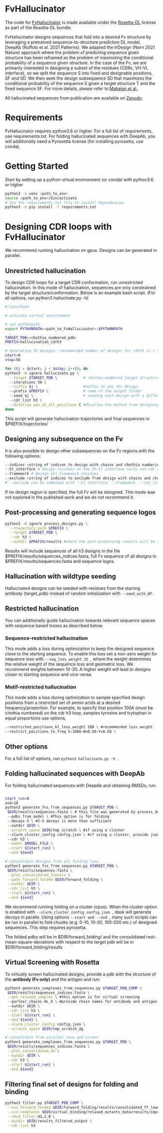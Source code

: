 # FvHallucinator
The code for [FvHallucinator](https://www.biorxiv.org/content/10.1101/2022.06.06.494991v3) is made available under the [Rosetta-DL](https://github.com/RosettaCommons/Rosetta-DL) license as part of the Rosetta-DL bundle.

FvHallucinator designs sequences that fold into a desired Fv structure by leveraging a pretrained sequence-to-structure prediction DL model, DeepAb (Ruffolo et al. 2021 Patterns). We adapted the trDesign (Norn 2021 Nature) approach where the problem of predicting sequence given structure has been reframed as the problem of maximizing the conditional probability of a sequence given structure. In the case of the Fv, we are primarily interested in designing a subset of the residues (CDRs, VH-VL interface), so we split the sequence S into fixed and designable positions, SF and SD. We then seek the design subsequence SD that maximizes the conditional probability of the sequence S given a target structure T and the fixed sequence SF. For more details, please refer to [Mahajan et al.](https://www.biorxiv.org/content/10.1101/2022.06.06.494991v3).

All hallucinated sequences from publication are available on [Zenodo](10.5281/zenodo.7076478).

# Requirements
FvHallucinator requires python3.6 or higher. For a full list of requirements, see requirements.txt.
For folding hallucinated sequences with DeepAb, you will additionally need a Pyrosetta license (for installing pyrosetta, use conda).

# Getting Started
Start by setting up a python virtual environment (or conda) with python3.6 or higher
```bash
python3 -m venv <path_to_env> 
source <path_to_env>/bin/activate
# Use the requirements.txt file to install dependencies
python3 -m pip install -f requirements.txt
```
# Designing CDR loops with FvHallucinator
We recommend running hallucination on gpus. Designs can be generated in parallel.
## Unrestricted hallucination
To design CDR loops for a target CDR conformation, run unrestricted hallucination.
In this mode of hallucination, sequences are only constrained by the target structure/conformation.
Below is an example bash script. (For all options, run python3 hallucinate.py -h)
```bash
#!/bin/bash

# activate virtual environment

# set pythonpath
export PYTHONPATH=<path_to_FvHallucinator>:$PYTHONPATH

TARGET_PDB=<chothia_numbered_pdb>
PREFIX=hallucination_cdrh3

# Generating 50 designs; recommended number of designs for cdrh3 is > 500.
start=0
stop=50

for ((j = $start; j < $stop; j++)); do
python3 -W ignore hallucinate.py \
  --target $TARGET_PDB \            # chothia-numbered target structure for the Fv region
  --iterations 50 \
  --suffix $j \                     #suffix to use for design
  --prefix $PREFIX \                # name of the output folder
  --seed $j \                       # seeding each design with a different seed
  --cdr_list h3 \
  --disallow_aas_at_all_positions C #disallow the method from designing cysteines at all positions
done
```
This script will generate hallucination trajectories and final sequences in $PREFIX/trajectories/

## Designing any subsequence on the Fv
It is also possible to design other subsequences on the Fv regions with the following options:
```bash
--indices <string of indices to design with chains and chothia numbering> # e.g. h:20,31A/l:56,57
--hl_interface # design residues at the Vh-Vl interface (only non-cdr residues)
--framework # design all framework residues
--exclude <string of indices to exclude from design with chains and chothia numbering> # e.g. h:31A,52/l:56,57
# --exclude can be combined with --hl_interface, --framework, --cdr_list
```
If no design region is specified, the full Fv will be designed. This mode was not explored in the published work and we do not recommend it.

## Post-processing and generating sequence logos

```bash
python3 -W ignore process_designs.py \
  --trajectory_path $PREFIX \
  --target $TARGET_PDB \
  --cdr h3 \
  --outdir $PREFIX/results #where the post-processing results will be stored
```
Results will include sequences of all h3 designs in the file $PREFIX/results/sequences_indices.fasta, full Fv sequence of all designs in $PREFIX/results/sequences.fasta and sequence logos.

## Hallucination with wildtype seeding
Hallucinated designs can be seeded with residues from the starting antibody (target_pdb) instead of random initialization with ``` --seed_with_WT ```.

## Restricted hallucination
You can additionally guide hallucination towards relevant sequence spaces with sequence based losses as described below.

### Sequence-restricted hallucination
This mode adds a loss during optimization to keep the designed sequence close to the starting sequence. To enable this loss set a non-zero weight for sequence loss with ```--seq_loss_weight 25 ```, where the weight determines the relative weight of the sequence loss and geometric loss. We recommend weights between 10-30. A higher weight will lead to designs closer to starting sequence and vice-versa.
### Motif-restricted hallucination
This mode adds a loss during optimization to sample specified design positions from a restricted set of amino acids at a desired frequency/proportion. For example, to specify that position 100A (must be chothia numbered) on the cdr h3 loop, samples tyrosine and trytophan in equal proportions use options, 

```bash
--restricted_positions_kl_loss_weight 100 \ #recommended loss weight
--restrict_positions_to_freq h:100A-W=0.50-Y=0.50 \
```
## Other options
For a full list of options, run ```python3 hallucinate.py -h ```.

## Folding hallucinated sequences with DeepAb
For folding hallucinated sequences with DeepAb and obtaining RMSDs, run:

```bash

start_run=0
end=10
python3 generate_fvs_from_sequences.py $TARGET_PDB \
 $DIR/results/sequences.fasta \ # this file was generated by process_designs.py
 --pdbs_from_model \ #This option is for folding
 --decoys 5 \ #2-5 decoys is more than sufficient
 --outdir $DIR \
 --scratch_space $DIR/tmp_scratch \ #if using a cluster
 --slurm_cluster_config config.json \ #if using a cluster, provide json file with cluster config for dask
 --cdr h3 \
 --model $MODEL_FILE \
 --start ${start_run} \
 --end ${end}

# consolidate designs from all folding runs 
python3 generate_fvs_from_sequences.py $TARGET_PDB \
 $DIR/results/sequences.fasta \
 --plot_consolidated_funnels \
 --path_forward_folded $DIR/forward_folding \
 --outdir $DIR \
 --cdr_list h3 \
 --start ${start_run} \
 --end ${end}
```

We recommend running folding on a cluster (cpus). When the cluster option is enabled with ```--slurm_cluster_config config.json ```, dask will generate decoys in paralle. Using options ```--start and --end ```, many such scripts can be run in parallel to fold chunks (e.g. 0-10, 10-20, 100-200 etc.) of designed sequences.
This step requires pyrosetta.

The folded pdbs will be in  $DIR/forward_folding/ and the consolidated root-mean-square-deviations with respect to the target pdb will be in $DIR/forward_folding/results

## Virtual Screening with Rosetta
To virtually screen hallucinated designs, provide a pdb with the structure of the **antibody (Fv only)** and the antigen and run:

```bash
python3 generate_complexes_from_sequences.py $TARGET_PDB_COMP \
 $DIR/results/sequences_indices.fasta \
 --get_relaxed_complex \ #this option is for virtual screening
 --partner_chains HL_X \ #provide chain names for antibody and antigen chains separated by an underscore
 --outdir $DIR \
 --cdr_list h3 \
 --start ${start_run} \
 --end ${end} \
 --slurm_cluster_config config.json \
 --scratch_space $DIR/tmp_scratch_dg

# consolidate from parallel runs and screen
python3 generate_complexes_from_sequences.py $TARGET_PDB \
 $DIR/results/sequences_indices.fasta \
 --plot_consolidated_dG \
 --outdir $DIR \
 --cdr h3 \
 --start ${start_run} \
 --end ${end}
```

## Filtering final set of designs for folding and binding

```bash
python3 filter.py $TARGET_PDB_COMP \
 --csv_forward_folded $DIR/forward_folding/results/consolidated_ff_lowest_N010.csv \
 --csv_complexes $DIR/virtual_binding/relaxed_mutants_data/results/improved_dG_sequences_0-10.csv \
 --rmsd_filter H3,2.0 \
 --outdir $DIR/results_filtered_output \
 --cdr_list h3
```

